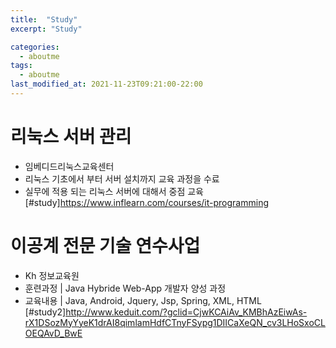 ```yaml
---
title:  "Study"
excerpt: "Study"

categories:
  - aboutme
tags:
  - aboutme
last_modified_at: 2021-11-23T09:21:00-22:00
---
```



# 리눅스 서버 관리 
 - 임베디드리눅스교육센터
 - 리눅스 기초에서 부터 서버 설치까지 교육 과정을 수료
 - 실무에 적용 되는 리눅스 서버에 대해서 중점 교육
[#study]https://www.inflearn.com/courses/it-programming

# 이공계 전문 기술 연수사업
 - Kh 정보교육원
 - 훈련과정 | Java Hybride Web-App 개발자 양성 과정
 - 교육내용 | Java, Android, Jquery, Jsp, Spring, XML, HTML
[#study2]http://www.keduit.com/?gclid=CjwKCAiAv_KMBhAzEiwAs-rX1DSozMyYyeK1drAI8qimlamHdfCTnyFSypg1DIICaXeQN_cv3LHoSxoCLOEQAvD_BwE